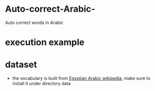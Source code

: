 # Auto-correct-Arabic-
Auto correct words in Arabic

# execution example



# dataset
- the vocabulary is built from [Egyptian Arabic wikipedia](https://drive.google.com/file/d/1bgDu-LFQRB0wHGtRCCqJW5Gg_4DDDB0G/view?usp=sharing), make sure to install it under directory data
